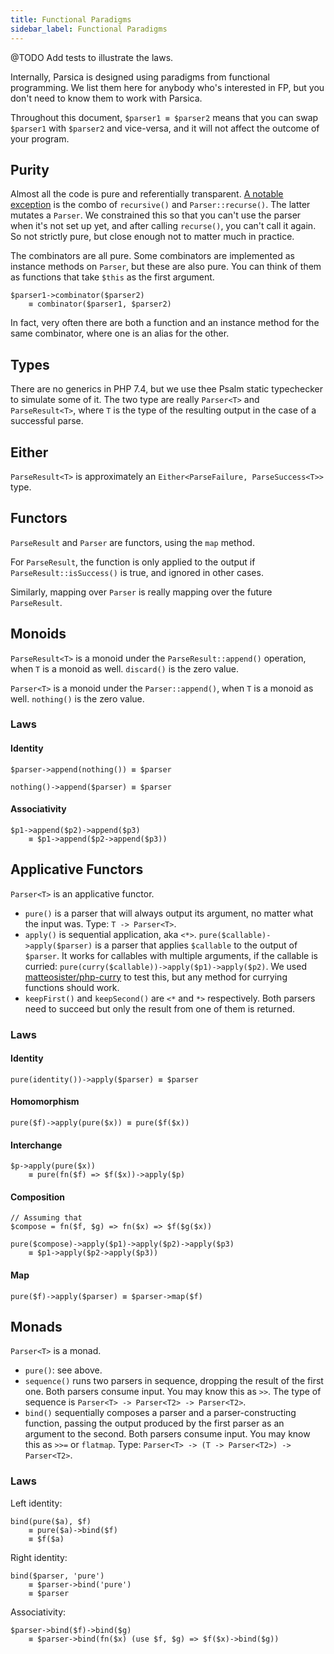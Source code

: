 ```yaml
---
title: Functional Paradigms
sidebar_label: Functional Paradigms
---
```


@TODO Add tests to illustrate the laws.

Internally, Parsica is designed using paradigms from functional programming.  We list them here for anybody who's interested in FP, but you don't need to know them to work with Parsica. 

Throughout this document, `$parser1 ≡ $parser2` means that you can swap `$parser1` with `$parser2` and vice-versa, and it will not affect the outcome of your program.

## Purity

Almost all the code is pure and referentially transparent. [A notable exception](recursion.md) is the combo of `recursive()` and `Parser::recurse()`. The latter mutates a `Parser`. We constrained this so that you can't use the parser when it's not set up yet, and after calling `recurse()`, you can't call it again. So not strictly pure, but close enough not to matter much in practice.

The combinators are all pure. Some combinators are implemented as instance methods on `Parser`, but these are also pure. You can think of them as functions that take `$this` as the first argument.

```
$parser1->combinator($parser2) 
    ≡ combinator($parser1, $parser2)
```

In fact, very often there are both a function and an instance method for the same combinator, where one is an alias for the other.

## Types

There are no generics in PHP 7.4, but we use thee Psalm static typechecker to simulate some of it. The two type are really `Parser<T>` and `ParseResult<T>`, where `T` is the type of the resulting output in the case of a successful parse. 

## Either

`ParseResult<T>` is approximately an `Either<ParseFailure, ParseSuccess<T>>` type.  

## Functors

`ParseResult` and `Parser` are functors, using the `map` method. 

For `ParseResult`, the function is only applied to the output if `ParseResult::isSuccess()` is true, and ignored in other cases. 

Similarly, mapping over `Parser` is really mapping over the future `ParseResult`. 

## Monoids

`ParseResult<T>` is a monoid under the `ParseResult::append()` operation, when `T` is a monoid as well. `discard()` is the zero value.

`Parser<T>` is a monoid under the `Parser::append()`, when `T` is a monoid as well. `nothing()` is the zero value. 

### Laws


#### Identity

```
$parser->append(nothing()) ≡ $parser
```

```
nothing()->append($parser) ≡ $parser
```

#### Associativity

```
$p1->append($p2)->append($p3) 
    ≡ $p1->append($p2->append($p3))
```

## Applicative Functors

`Parser<T>` is an applicative functor.

- `pure()` is a parser that will always output its argument, no matter what the input was. Type: `T -> Parser<T>`.
- `apply()` is sequential application, aka `<*>`. `pure($callable)->apply($parser)` is a parser that applies `$callable` to the output of `$parser`. It works for callables with multiple arguments, if the callable is curried: `pure(curry($callable))->apply($p1)->apply($p2)`. We used [matteosister/php-curry](https://github.com/matteosister/php-curry) to test this, but any method for currying functions should work.
- `keepFirst()` and `keepSecond()` are `<*` and `*>` respectively. Both parsers need to succeed but only the result from one of them is returned.

### Laws

#### Identity

```
pure(identity())->apply($parser) ≡ $parser
```

#### Homomorphism

```
pure($f)->apply(pure($x)) ≡ pure($f($x))
```

#### Interchange

```
$p->apply(pure($x)) 
    ≡ pure(fn($f) => $f($x))->apply($p)
```

#### Composition

```
// Assuming that
$compose = fn($f, $g) => fn($x) => $f($g($x))  

pure($compose)->apply($p1)->apply($p2)->apply($p3) 
    ≡ $p1->apply($p2->apply($p3))
``` 

#### Map

```
pure($f)->apply($parser) ≡ $parser->map($f)
```

## Monads

`Parser<T>` is a monad. 

- `pure()`: see above.
- `sequence()` runs two parsers in sequence, dropping the result of the first one. Both parsers consume input. You may know this as `>>`. The type of sequence is `Parser<T> -> Parser<T2> -> Parser<T2>`.
- `bind()` sequentially composes a parser and a parser-constructing function, passing the output produced by the first parser as an argument to the second.  Both parsers consume input. You may know this as `>>=` or `flatmap`. Type: `Parser<T> -> (T -> Parser<T2>) -> Parser<T2>`.


### Laws

Left identity: 

```
bind(pure($a), $f) 
    ≡ pure($a)->bind($f) 
    ≡ $f($a)
``` 

Right identity: 

```
bind($parser, 'pure') 
    ≡ $parser->bind('pure') 
    ≡ $parser
```

Associativity:

```
$parser->bind($f)->bind($g) 
    ≡ $parser->bind(fn($x) (use $f, $g) => $f($x)->bind($g))
```
